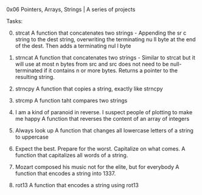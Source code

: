 0x06 Pointers, Arrays, Strings | A series of projects

Tasks:

0. strcat
A function that concatenates two strings - Appending the sr
c string to the dest string, overwriting the terminating nu
ll byte at the end of the dest. Then adds a terminating nul
l byte

1. strncat
A function that concatenates two strings - Similar to strcat but it will use at most n bytes from src and src does not need to be null-terminated if it contains n or more bytes. Returns a pointer to the resulting string.

2. strncpy
A function that copies a string, exactly like strncpy

3. strcmp
A function taht compares two strings

4. I am a kind of paranoid in reverse. I suspect people of plotting to make me happy
A function that reverses the content of an array of integers

5. Always look up
A function that changes all lowercase letters of a string to uppercase

6. Expect the best. Prepare for the worst. Capitalize on what comes.
A function that capitalizes all words of a string.

7. Mozart composed his music not for the elite, but for everybody
A function that encodes a string into 1337.

8. rot13
A function that encodes a string using rot13
